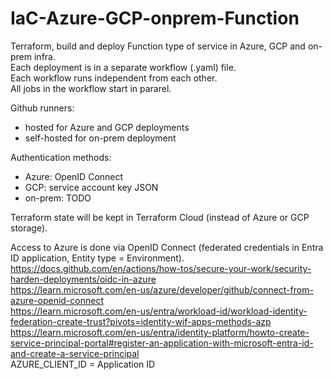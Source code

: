 # IaC-Azure-GCP-onprem-Function
Terraform, build and deploy Function type of service in Azure, GCP and on-prem infra.  
Each deployment is in a separate workflow (.yaml) file.  
Each workflow runs independent from each other.  
All jobs in the workflow start in pararel.  

Github runners:
- hosted for Azure and GCP deployments  
- self-hosted for on-prem deployment  

Authentication methods:
- Azure: OpenID Connect 
- GCP: service account key JSON  
- on-prem: TODO

Terraform state will be kept in Terraform Cloud (instead of Azure or GCP storage).  

Access to Azure is done via OpenID Connect (federated credentials in Entra ID application, Entity type = Environment).  
https://docs.github.com/en/actions/how-tos/secure-your-work/security-harden-deployments/oidc-in-azure  
https://learn.microsoft.com/en-us/azure/developer/github/connect-from-azure-openid-connect  
https://learn.microsoft.com/en-us/entra/workload-id/workload-identity-federation-create-trust?pivots=identity-wif-apps-methods-azp  
https://learn.microsoft.com/en-us/entra/identity-platform/howto-create-service-principal-portal#register-an-application-with-microsoft-entra-id-and-create-a-service-principal  
AZURE_CLIENT_ID = Application ID
